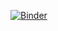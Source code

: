 
[![Binder](https://mybinder.org/badge_logo.svg)](https://mybinder.org/v2/gh/Pavel0109/git/master?filepath=%2Fvisualization%2Fplotly.ipynb)
